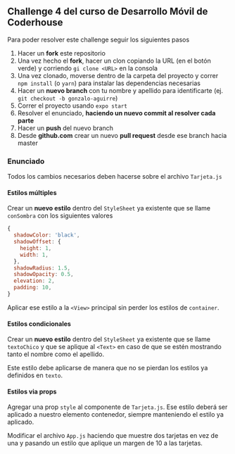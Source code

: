 ## Challenge 4 del curso de Desarrollo Móvil de Coderhouse

Para poder resolver este challenge seguir los siguientes pasos

1. Hacer un **fork** este repositorio
1. Una vez hecho el **fork**, hacer un clon copiando la URL (en el botón verde) y corriendo `gi clone <URL>` en la consola
1. Una vez clonado, moverse dentro de la carpeta del proyecto y correr `npm install` (o `yarn`) para instalar las dependencias necesarias
1. Hacer un **nuevo branch** con tu nombre y apellido para identificarte (ej. `git checkout -b gonzalo-aguirre`)
1. Correr el proyecto usando `expo start`
1. Resolver el enunciado, **haciendo un nuevo commit al resolver cada parte**
1. Hacer un **push** del nuevo branch
1. Desde **github.com** crear un nuevo **pull request** desde ese branch hacia master

### Enunciado

Todos los cambios necesarios deben hacerse sobre el archivo `Tarjeta.js`

#### Estilos múltiples

Crear un **nuevo estilo** dentro del `StyleSheet` ya existente que se llame `conSombra` con los siguientes valores

```js
{
  shadowColor: 'black',
  shadowOffset: {
    height: 1,
    width: 1,
  },
  shadowRadius: 1.5,
  shadowOpacity: 0.5,
  elevation: 2,
  padding: 10,
}
```

Aplicar ese estilo a la `<View>` principal sin perder los estilos de `container`.

#### Estilos condicionales

Crear un **nuevo estilo** dentro del `StyleSheet` ya existente que se llame `textoChico` y que se aplique al `<Text>` en caso de que se estén mostrando tanto el nombre como el apellido.

Este estilo debe aplicarse de manera que no se pierdan los estilos ya definidos en `texto`.

#### Estilos via props

Agregar una prop `style` al componente de `Tarjeta.js`. Ese estilo deberá ser aplicado a nuestro elemento contenedor, siempre manteniendo el estilo ya aplicado.

Modificar el archivo `App.js` haciendo que muestre dos tarjetas en vez de una y pasando un estilo que aplique un margen de 10 a las tarjetas.
